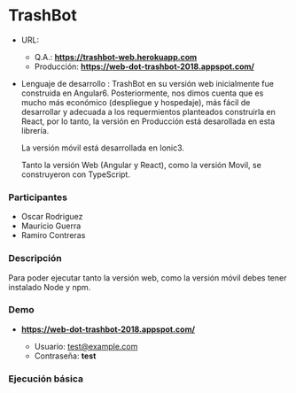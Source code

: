 # TrashBot

- URL: 
    - Q.A.: **https://trashbot-web.herokuapp.com**
    - Producción: **https://web-dot-trashbot-2018.appspot.com/**

- Lenguaje de desarrollo : 
TrashBot en su versión web inicialmente fue construida en Angular6. Posteriormente, nos dimos cuenta que es mucho más económico (despliegue y hospedaje), más fácil de desarrollar y adecuada a los requermientos planteados construirla en React, por lo tanto, la versión en Producción está desarollada en esta librería.

    La versión móvil está desarrollada en Ionic3.

    Tanto la versión Web (Angular y React), como la versión Movil, se construyeron con TypeScript.

### Participantes
- Oscar Rodriguez
- Mauricio Guerra
- Ramiro Contreras


### Descripción
Para poder ejecutar tanto la versión web, como la versión móvil debes tener instalado Node y npm.

### Demo

- **https://web-dot-trashbot-2018.appspot.com/**

    - Usuario:  test@example.com
    - Contraseña: **test**

### Ejecución básica
